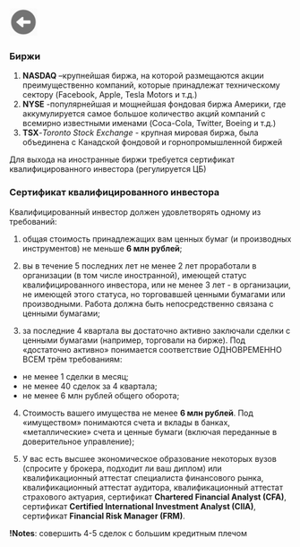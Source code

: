 <a href=./README.md><img src="../img/back.jpg" width="50" height="50" /></a>
### Биржи
1. **NASDAQ** –крупнейшая биржа, на которой размещаются акции преимущественно компаний, которые принадлежат техническому сектору (Facebook, Apple, Tesla Motors и т.д.)
2. **NYSE** -популярнейшая и мощнейшая фондовая биржа Америки, где аккумулируется самое большое количество акций компаний с всемирно известными именами (Coca-Cola, Twitter, Boeing и т.д.)
3. **TSX**-*Toronto Stock Exchange* - крупная мировая биржа, была объединена с Канадской фондовой и горнопромышленной биржей

Для выхода на иностранные биржи требуется сертификат квалифицированного инвестора (регулируется ЦБ)

### Сертификат квалифицированного инвестора
Квалифицированный инвестор должен удовлетворять одному из требований: 

1. общая стоимость принадлежащих вам ценных бумаг (и производных инструментов) не меньше **6 млн рублей**; 

2. вы в течение 5 последних лет не менее 2 лет проработали в организации (в том числе иностранной), имеющей статус квалифицированного инвестора, или не менее 3 лет - в организации, не имеющей этого статуса, но торговавшей ценными бумагами или производными. Работа должна быть непосредственно связана с ценными бумагами; 

3. за последние 4 квартала вы достаточно активно заключали сделки с ценными бумагами (например, торговали на бирже). Под «достаточно активно» понимается соответствие ОДНОВРЕМЕННО ВСЕМ трём требованиям: 
- не менее 1 сделки в месяц; 
- не менее 40 сделок за 4 квартала; 
- не менее 6 млн рублей общего оборота; 

4. Стоимость вашего имущества не менее **6 млн рублей**. Под «имуществом» понимаются счета и вклады в банках, «металлические» счета и ценные бумаги (включая переданные в доверительное управление); 

5. У вас есть высшее экономическое образование некоторых вузов (спросите у брокера, подходит ли ваш диплом) или квалификационный аттестат специалиста финансового рынка, квалификационный аттестат аудитора, квалификационный аттестат страхового актуария, сертификат **Chartered Financial Analyst (CFA)**, сертификат **Certified International Investment Analyst (CIIA)**, сертификат **Financial Risk Manager (FRM)**. 

**!Notes**: совершить 4-5 сделок с большим кредитным плечом
